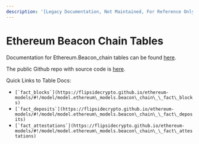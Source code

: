 ```yaml
---
description: '[Legacy Documentation, Not Maintained, For Reference Only]'
---
```


# Ethereum Beacon Chain Tables

Documentation for Ethereum.Beacon\_chain tables can be found [here](https://flipsidecrypto.github.io/ethereum-models/#!/model/model.ethereum\_models.beacon\_chain\_\_fact\_attestations).

The public Github repo with source code is [here](https://github.com/FlipsideCrypto/ethereum-models/tree/main/models/beacon\_chain).

Quick Links to Table Docs:

* ``[`fact_blocks`](https://flipsidecrypto.github.io/ethereum-models/#!/model/model.ethereum\_models.beacon\_chain\_\_fact\_blocks)``
* ``[`fact_deposits`](https://flipsidecrypto.github.io/ethereum-models/#!/model/model.ethereum\_models.beacon\_chain\_\_fact\_deposits)``
* ``[`fact_attestations`](https://flipsidecrypto.github.io/ethereum-models/#!/model/model.ethereum\_models.beacon\_chain\_\_fact\_attestations)``

